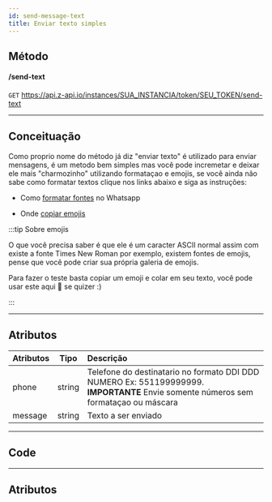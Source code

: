 ```yaml
---
id: send-message-text
title: Enviar texto simples
---
```


## Método

#### /send-text

`GET` https://api.z-api.io/instances/SUA_INSTANCIA/token/SEU_TOKEN/send-text

---

## Conceituação

Como proprio nome do método já diz "enviar texto" é utilizado para enviar mensagens, é um metodo bem simples mas você pode incremetar e deixar ele mais "charmozinho" utilizando formataçao e emojis, se você ainda não sabe como formatar textos clique nos links abaixo e siga as instruções:

- Como [formatar fontes] no Whatsapp

- Onde [copiar emojis]

[formatar fontes]: https://faq.whatsapp.com/general/chats/how-to-format-your-messages/?lang=pt_br
[copiar emojis]: https://getemoji.com/

:::tip Sobre emojis

O que você precisa saber é que ele é um caracter ASCII normal assim com existe a fonte Times New Roman por exemplo, existem fontes de emojis, pense que você pode criar sua própria galeria de emojis.

Para fazer o teste basta copiar um emoji e colar em seu texto, você pode usar este aqui 🤪 se quizer :)

:::

---

## Atributos

| Atributos | Tipo | Descrição |
| :-- | :-: | :-- |
| phone | string | Telefone do destinatario no formato DDI DDD NUMERO Ex: 551199999999. **IMPORTANTE** Envie somente números sem formataçao ou máscara |
| message | string | Texto a ser enviado |

---

## Code

---

## Atributos
